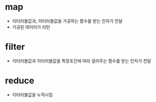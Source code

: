 # map

- 이터러블값과, 이터러블값을 가공하는 함수를 받는 인자가 전달
- 가공된 데이터가 리턴

# filter

- 이터러블값과 이터러블값을 특정조건에 따라 걸러주는 함수를 받는 인자가 전달

# reduce

- 이터러블값을 누적시킴
